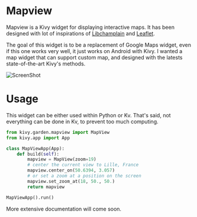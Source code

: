 # Mapview

Mapview is a Kivy widget for displaying interactive maps. It has been
designed with lot of inspirations of
[Libchamplain](https://wiki.gnome.org/Projects/libchamplain) and
[Leaflet](http://leafletjs.com/).

The goal of this widget is to be a replacement of Google Maps widget,
even if this one works very well, it just works on Android with Kivy.
I wanted a map widget that can support custom map, and designed with
the latests state-of-the-art Kivy's methods.

![ScreenShot](https://raw.github.com/kivy-garden/garden.mapview/master/screenshot.png)

# Usage

This widget can be either used within Python or Kv. That's said, not
everything can be done in Kv, to prevent too much computing.

```python
from kivy.garden.mapview import MapView
from kivy.app import App

class MapViewApp(App):
    def build(self):
        mapview = MapView(zoom=19)
        # center the current view to Lille, France
        mapview.center_on(50.6394, 3.057)
        # or set a zoom at a position on the screen
        mapview.set_zoom_at(18, 50., 50.)
        return mapview

MapViewApp().run()
```

More extensive documentation will come soon.
